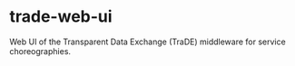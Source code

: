 # trade-web-ui
Web UI of the Transparent Data Exchange (TraDE) middleware for service choreographies.
